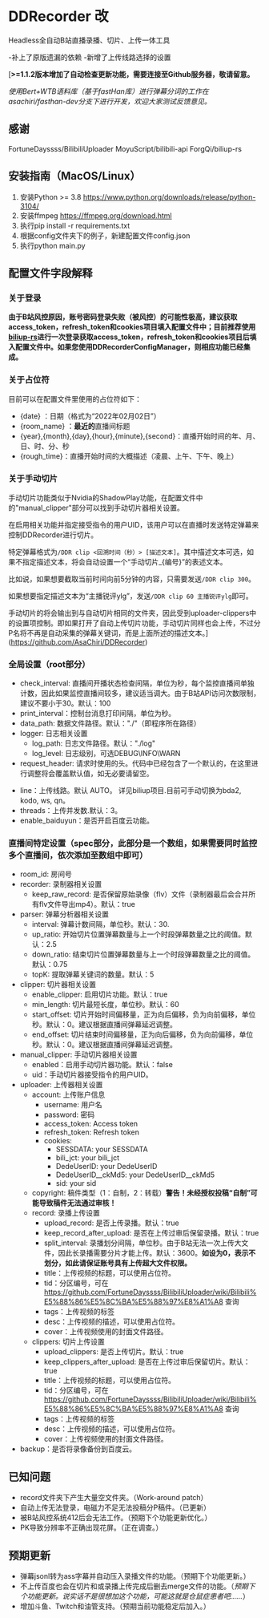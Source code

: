 # DDRecorder 改
 Headless全自动B站直播录播、切片、上传一体工具
 
 -补上了原版遗漏的依赖
 -新增了上传线路选择的设置
 
 
[**>=1.1.2版本增加了自动检查更新功能，需要连接至Github服务器，敬请留意。**

_使用Bert+WTB语料库（基于fastHan库）进行弹幕分词的工作在asachiri/fasthan-dev分支下进行开发，欢迎大家测试反馈意见。_

## 感谢
FortuneDayssss/BilibiliUploader
MoyuScript/bilibili-api
ForgQi/biliup-rs


## 安装指南（MacOS/Linux）
1. 安装Python >= 3.8 https://www.python.org/downloads/release/python-3104/
2. 安装ffmpeg https://ffmpeg.org/download.html
3. 执行pip install -r requirements.txt
4. 根据config文件夹下的例子，新建配置文件config.json
5. 执行python main.py <path to config.json> 
   
## 配置文件字段解释

### 关于登录

**由于B站风控原因，账号密码登录失败（被风控）的可能性极高，建议获取access_token，refresh_token和cookies项目填入配置文件中；目前推荐使用[biliup-rs](https://github.com/ForgQi/biliup-rs)进行一次登录获取access_token，refresh_token和cookies项目后填入配置文件中。如果您使用DDRecorderConfigManager，则相应功能已经集成。**

### 关于占位符
目前可以在配置文件里使用的占位符如下：
- {date} ：日期（格式为“2022年02月02日”）
- {room_name} ：**最近的**直播间标题
- {year},{month},{day},{hour},{minute},{second}：直播开始时间的年、月、日、时、分、秒
- {rough_time}：直播开始时间的大概描述（凌晨、上午、下午、晚上）

### 关于手动切片
手动切片功能类似于Nvidia的ShadowPlay功能，在配置文件中的"manual_clipper"部分可以找到手动切片器相关设置。

在启用相关功能并指定接受指令的用户UID，该用户可以在直播时发送特定弹幕来控制DDRecorder进行切片。

特定弹幕格式为```/DDR clip <回溯时间（秒）> [描述文本]```。其中描述文本可选，如果不指定描述文本，将会自动设置一个“手动切片_{编号}”的表述文本。

比如说，如果想要截取当前时间向前5分钟的内容，只需要发送```/DDR clip 300```。

如果想要指定描述文本为“主播锐评ylg”，发送```/DDR clip 60 主播锐评ylg```即可。

手动切片的将会输出到与自动切片相同的文件夹，因此受到uploader-clippers中的设置项控制。即如果打开了自动上传切片功能，手动切片同样也会上传，不过分P名将不再是自动采集的弹幕关键词，而是上面所述的描述文本。](https://github.com/AsaChiri/DDRecorder)

### 全局设置（root部分）
- check_interval: 直播间开播状态检查间隔，单位为秒，每个监控直播间单独计数，因此如果监控直播间较多，建议适当调大。由于B站API访问次数限制，建议不要小于30。默认：100
- print_interval：控制台消息打印间隔，单位为秒。
- data_path: 数据文件路径。默认："./"（即程序所在路径）
- logger: 日志相关设置
  - log_path: 日志文件路径。默认："./log"
  - log_level: 日志级别，可选DEBUG\INFO\WARN
- request_header: 请求时使用的头。代码中已经包含了一个默认的，在这里进行调整将会覆盖默认值，如无必要请留空。
<!-- - uploader: 上传器相关设置
  - upload_by_edit：通过编辑稿件的方法上传多P切片，可以让后续分P上传时让前面的分P进入审核队列，加快开放浏览的速度。**请注意打开此功能时，请保持keep_record_after_upload和keep_clippers_after_upload为True。否则，keep_record_after_upload和keep_clippers_after_upload设置项将无效。**
  - thread_pool_workers: 上传时的线程池大小。默认：1
  - max_retry: 最大重试次数。默认：10 -->
- line：上传线路。默认 AUTO。 详见biliup项目.目前可手动切换为bda2, kodo, ws, qn。
- threads：上传并发数.默认：3。
- enable_baiduyun：是否开启百度云功能。

### 直播间特定设置（spec部分，此部分是一个数组，如果需要同时监控多个直播间，依次添加至数组中即可）
- room_id: 房间号
- recorder: 录制器相关设置
  - keep_raw_record: 是否保留原始录像（flv）文件（录制器最后会合并所有flv文件导出mp4）。默认：true
- parser: 弹幕分析器相关设置
  - interval: 弹幕计数间隔，单位秒。默认：30.
  - up_ratio: 开始切片位置弹幕数量与上一个时段弹幕数量之比的阈值。默认：2.5
  - down_ratio: 结束切片位置弹幕数量与上一个时段弹幕数量之比的阈值。默认：0.75
  - topK: 提取弹幕关键词的数量。默认：5
- clipper: 切片器相关设置
  - enable_clipper: 启用切片功能。默认：true
  - min_length: 切片最短长度，单位秒。默认：60
  - start_offset: 切片开始时间偏移量，正为向后偏移，负为向前偏移，单位秒。默认：0。建议根据直播间弹幕延迟调整。
  - end_offset: 切片结束时间偏移量，正为向后偏移，负为向前偏移，单位秒。默认：0。建议根据直播间弹幕延迟调整。
- manual_clipper: 手动切片器相关设置
  - enabled：启用手动切片器功能。默认：false
  - uid：手动切片器接受指令的用户UID。
- uploader: 上传器相关设置
  - account: 上传账户信息
    - username: 用户名
    - password: 密码
    - access_token: Access token 
    - refresh_token: Refresh token
    - cookies:
      - SESSDATA: your SESSDATA
      - bili_jct: your bili_jct
      - DedeUserID: your DedeUserID
      - DedeUserID__ckMd5: your DedeUserID__ckMd5
      - sid: your sid
  - copyright: 稿件类型（1：自制，2：转载）**警告！未经授权投稿“自制”可能导致稿件无法通过审核！**
  - record: 录播上传设置
    - upload_record: 是否上传录播。默认：true
    - keep_record_after_upload: 是否在上传过审后保留录播。默认：true
    - split_interval: 录播划分间隔，单位秒。由于B站无法一次上传大文件，因此长录播需要分片才能上传。默认：3600。**如设为0，表示不划分，如此请保证账号具有上传超大文件权限。**
    - title：上传视频的标题，可以使用占位符。
    - tid：分区编号，可在 https://github.com/FortuneDayssss/BilibiliUploader/wiki/Bilibili%E5%88%86%E5%8C%BA%E5%88%97%E8%A1%A8 查询
    - tags：上传视频的标签
    - desc：上传视频的描述，可以使用占位符。
    - cover：上传视频使用的封面文件路径。
  - clippers: 切片上传设置
    - upload_clippers: 是否上传切片。默认：true
    - keep_clippers_after_upload: 是否在上传过审后保留切片。默认：true
    - title：上传视频的标题，可以使用占位符。
    - tid：分区编号，可在 https://github.com/FortuneDayssss/BilibiliUploader/wiki/Bilibili%E5%88%86%E5%8C%BA%E5%88%97%E8%A1%A8 查询
    - tags：上传视频的标签
    - desc：上传视频的描述，可以使用占位符。
    - cover：上传视频使用的封面文件路径。
- backup：是否将录像备份到百度云。

## 已知问题
- record文件夹下产生大量空文件夹。（Work-around patch）
- 自动上传无法登录，电磁力不足无法投稿分P稿件。（已更新）
- 被B站风控系统412后会无法工作。（预期下个功能更新优化。）
- PK导致分辨率不正确出现花屏。（正在调查。）

## 预期更新
- 弹幕jsonl转为ass字幕并自动压入录播文件的功能。（预期下个功能更新。）
- 不上传百度也会在切片和或录播上传完成后删去merge文件的功能。（_预期下个功能更新。说实话不是很想加这个功能，可能这就是仓鼠症患者吧……_）
- 增加斗鱼、Twitch和油管支持。（预期当前功能稳定后加入。）
